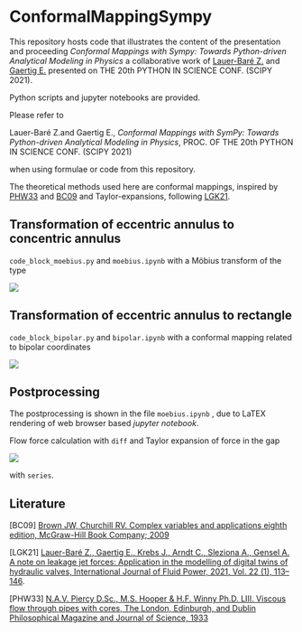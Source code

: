 # ConformalMappingSympy 

This repository hosts code that illustrates the content of the presentation and proceeding *Conformal Mappings with Sympy: Towards Python-driven Analytical Modeling in Physics* a collaborative work of [Lauer-Baré Z.](https://orcid.org/0000-0002-7083-6909) and [Gaertig E.](https://orcid.org/0000-0003-1728-6466) presented on THE 20th PYTHON IN SCIENCE CONF. (SCIPY 2021).

Python scripts and jupyter notebooks are provided.

Please refer to 

Lauer-Baré Z.and Gaertig E., *Conformal Mappings with SymPy: Towards Python-driven Analytical Modeling in Physics*, PROC. OF THE 20th PYTHON IN SCIENCE CONF. (SCIPY 2021)

when using formulae or code from this repository.

The theoretical methods used here are conformal mappings, inspired by [PHW33](https://www.tandfonline.com/doi/abs/10.1080/14786443309462212) and [BC09](https://www.mheducation.com/highered/product/complex-variables-applications-brown-churchill/M9780073383170.html) and Taylor-expansions, following [LGK21](https://journals.riverpublishers.com/index.php/IJFP/article/view/5535).

## Transformation of eccentric annulus to concentric annulus

```code_block_moebius.py``` and ```moebius.ipynb``` with a Möbius transform of the type

<img src="https://render.githubusercontent.com/render/math?math=w(z)=\frac{z %2B ia}{az %2B i}">

## Transformation of eccentric annulus to rectangle

```code_block_bipolar.py``` and ```bipolar.ipynb``` with a conformal mapping related to bipolar coordinates

<img src="https://render.githubusercontent.com/render/math?math=w(z)=2\cdot \tan^{-1}\left(\frac{z %2B i\gamma}{c}\right)">

## Postprocessing

The postprocessing is shown in the file ```moebius.ipynb``` , due to LaTEX rendering of web browser based *jupyter notebook*.

Flow force calculation with ```diff``` and Taylor expansion of force in the gap 

<img src="https://render.githubusercontent.com/render/math?math=\delta">

with ```series```.

## Literature

[BC09] [Brown JW, Churchill RV. Complex variables and applications eighth edition, McGraw-Hill Book Company; 2009](https://www.mheducation.com/highered/product/complex-variables-applications-brown-churchill/M9780073383170.html)

[LGK21] [Lauer-Baré Z., Gaertig E., Krebs J., Arndt C., Sleziona A., Gensel A. A note on leakage jet forces: Application in the modelling of digital twins of hydraulic valves, International Journal of Fluid Power, 2021, Vol. 22 (1), 113–146](https://journals.riverpublishers.com/index.php/IJFP/article/view/5535).

[PHW33] [N.A.V. Piercy D.Sc., M.S. Hooper & H.F. Winny Ph.D. LIII. Viscous flow through pipes with cores, The London, Edinburgh, and Dublin Philosophical Magazine and Journal of Science, 1933](https://www.tandfonline.com/doi/abs/10.1080/14786443309462212)
